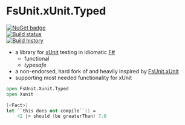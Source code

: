 # FsUnit.xUnit.Typed

[![NuGet badge](https://buildstats.info/nuget/FsUnit.xUnit.Typed?includePreReleases=true)](https://www.nuget.org/packages/FsUnit.xUnit.Typed)  
[![Build status](https://ci.appveyor.com/api/projects/status/ffv5lwhfngiuulh0/branch/master?svg=true)](https://ci.appveyor.com/project/CaringDev/fsunit-xunit-typed/branch/master/tests)  
[![Build history](https://buildstats.info/appveyor/chart/CaringDev/FsUnit-xUnit-Typed?includeBuildsFromPullRequest=false&branch=master)](https://ci.appveyor.com/project/CaringDev/fsunit-xunit-typed/history)

- a library for [xUnit](https://xunit.github.io/) testing in idiomatic [F#](http://fsharp.org/)
  - functional
  - *typesafe*
- a non-endorsed, hard fork of and heavily inspired by [FsUnit.xUnit](http://fsprojects.github.io/FsUnit/)
- supporting most needed functionality for xUnit

```fsharp
open FsUnit.Xunit.Typed
open Xunit

[<Fact>]
let ``this does not compile``() =
    42 |> should (be greaterThan) 7.0
```